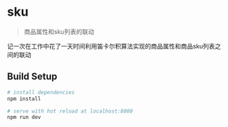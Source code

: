 # sku

> 商品属性和sku列表的联动

记一次在工作中花了一天时间利用笛卡尔积算法实现的商品属性和商品sku列表之间的联动

## Build Setup

``` bash
# install dependencies
npm install

# serve with hot reload at localhost:8080
npm run dev
```

